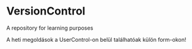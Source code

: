 # VersionControl
A repository for learning purposes

A heti megoldások a UserControl-on belül találhatóak külön form-okon!
